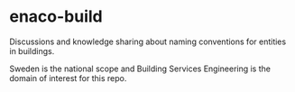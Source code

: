 # enaco-build
Discussions and knowledge sharing about naming conventions for entities in buildings.

Sweden is the national scope and Building Services Engineering is the domain of interest for this repo.
